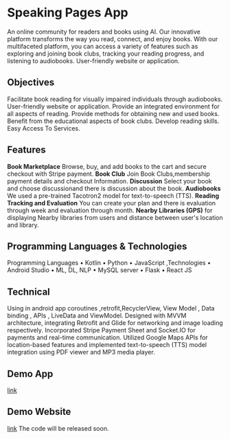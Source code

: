 # Speaking Pages App
An online community for readers and books using AI.
Our innovative platform transforms the way you read, connect, and enjoy books. With our 
multifaceted platform, you can access a variety of features such as exploring and joining book clubs, 
tracking your reading progress, and listening to audiobooks.
User-friendly website or application.
## Objectives
Facilitate book reading for visually impaired individuals through audiobooks.
User-friendly website or application.
Provide an integrated environment for all aspects of reading.
Provide methods for obtaining new and used books.
Benefit from the educational aspects of book clubs.
Develop reading skills.
Easy Access To Services.
## Features 
 **Book Marketplace**
Browse, buy, and add books to the cart and secure checkout with Stripe payment. 
**Book Club**
Join Book Clubs,membership payment details and checkout Information.
**Discussion**
Select your book and choose discussionand there is discussion about the book.
**Audiobooks**
We used a pre-trained Tacotron2 model for text-to-speech (TTS).
**Reading Tracking and Evaluation**
 You can create your plan and there is evaluation through week and  evaluation through month.
**Nearby Libraries (GPS)**
for displaying Nearby libraries from users and distance between user's location and library.
## Programming Languages & Technologies
Programming Languages
• Kotlin
• Python
• JavaScript
,Technologies
• Android Studio
• ML, DL, NLP
• MySQL server
• Flask
• React JS
## Technical
 Using  in android app coroutines ,retrofit,RecyclerView, View Model , Data binding , APIs , LiveData and ViewModel.
Designed with MVVM architecture, integrating Retrofit and Glide for networking 
and image loading respectively. Incorporated Stripe Payment Sheet and Socket.IO for 
payments and real-time communication. Utilized Google Maps APIs for location-based 
features and implemented text-to-speech (TTS) model integration using PDF viewer and MP3 
media player.
##  Demo  App
[link](https://drive.google.com/file/d/1HSEzI0zNYZW1C06MAOEclHGzoJ-9IP2u/view)
##  Demo Website
[link](https://drive.google.com/file/d/1a4t505RqH322_RBUmgNSOpM8-EeT0sfI/view)
 The code will be released soon. 



 


